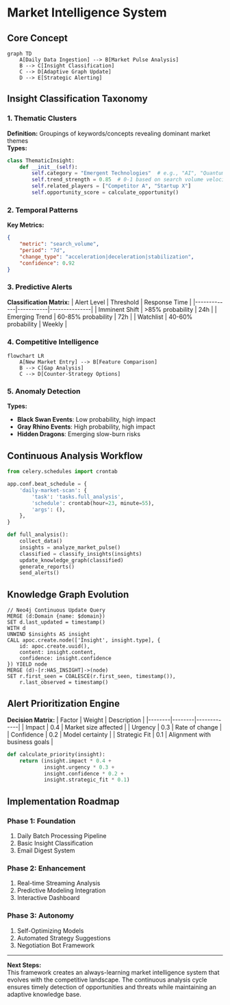 # Market Intelligence System

## Core Concept
```mermaid
graph TD
    A[Daily Data Ingestion] --> B[Market Pulse Analysis]
    B --> C[Insight Classification]
    C --> D[Adaptive Graph Update]
    D --> E[Strategic Alerting]
```

## Insight Classification Taxonomy

### 1. Thematic Clusters
**Definition:** Groupings of keywords/concepts revealing dominant market themes  
**Types:**
```python
class ThematicInsight:
    def __init__(self):
        self.category = "Emergent Technologies"  # e.g., "AI", "Quantum Computing"
        self.trend_strength = 0.85  # 0-1 based on search volume velocity
        self.related_players = ["Competitor A", "Startup X"] 
        self.opportunity_score = calculate_opportunity()
```

### 2. Temporal Patterns
**Key Metrics:**
```json
{
    "metric": "search_volume",
    "period": "7d",
    "change_type": "acceleration|deceleration|stabilization",
    "confidence": 0.92
}
```

### 3. Predictive Alerts
**Classification Matrix:**
| Alert Level | Threshold | Response Time |
|-------------|-----------|---------------|
| Imminent Shift | >85% probability | 24h |
| Emerging Trend | 60-85% probability | 72h | 
| Watchlist | 40-60% probability | Weekly |

### 4. Competitive Intelligence
```mermaid
flowchart LR
    A[New Market Entry] --> B[Feature Comparison]
    B --> C[Gap Analysis]
    C --> D[Counter-Strategy Options]
```

### 5. Anomaly Detection
**Types:**
- **Black Swan Events**: Low probability, high impact
- **Gray Rhino Events**: High probability, high impact
- **Hidden Dragons**: Emerging slow-burn risks

## Continuous Analysis Workflow
```python
from celery.schedules import crontab

app.conf.beat_schedule = {
    'daily-market-scan': {
        'task': 'tasks.full_analysis',
        'schedule': crontab(hour=23, minute=55),
        'args': (),
    },
}

def full_analysis():
    collect_data()
    insights = analyze_market_pulse()
    classified = classify_insights(insights)
    update_knowledge_graph(classified)
    generate_reports()
    send_alerts()
```

## Knowledge Graph Evolution
```cypher
// Neo4j Continuous Update Query
MERGE (d:Domain {name: $domain})
SET d.last_updated = timestamp()
WITH d
UNWIND $insights AS insight
CALL apoc.create.node(['Insight', insight.type], {
    id: apoc.create.uuid(),
    content: insight.content,
    confidence: insight.confidence
}) YIELD node
MERGE (d)-[r:HAS_INSIGHT]->(node)
SET r.first_seen = COALESCE(r.first_seen, timestamp()),
    r.last_observed = timestamp()
```

## Alert Prioritization Engine
**Decision Matrix:**
| Factor | Weight | Description |
|--------|--------|-------------|
| Impact | 0.4 | Market size affected |
| Urgency | 0.3 | Rate of change |
| Confidence | 0.2 | Model certainty |
| Strategic Fit | 0.1 | Alignment with business goals |

```python
def calculate_priority(insight):
    return (insight.impact * 0.4 + 
            insight.urgency * 0.3 +
            insight.confidence * 0.2 +
            insight.strategic_fit * 0.1)
```

## Implementation Roadmap

### Phase 1: Foundation
1. Daily Batch Processing Pipeline
2. Basic Insight Classification
3. Email Digest System

### Phase 2: Enhancement 
1. Real-time Streaming Analysis
2. Predictive Modeling Integration
3. Interactive Dashboard

### Phase 3: Autonomy
1. Self-Optimizing Models
2. Automated Strategy Suggestions
3. Negotiation Bot Framework

---

**Next Steps:**  
This framework creates an always-learning market intelligence system that evolves with the competitive landscape. The continuous analysis cycle ensures timely detection of opportunities and threats while maintaining an adaptive knowledge base.
